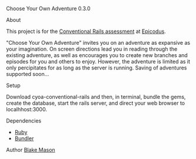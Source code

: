 Choose Your Own Adventure 0.3.0

 About

  This project is for the [Conventional Rails assessment](http://www.learnhowtoprogram.com/lessons/conventional-rails-assessment) at [Epicodus](http://www.epicodus.com/).

  "Choose Your Own Adventure" invites you on an adventure as expansive as your imagination.  On screen directions lead you in reading through the existing adventure, as well as encourages you to create new branches and episodes for you and others to enjoy.  However, the adventure is limited as it only percipitates for as long as the server is running.  Saving of adventures supported soon...

Setup

  Download cyoa-conventional-rails and then, in terminal, bundle the gems, create the database, start the rails server, and direct your web browser to localhhost:3000.

Dependencies
  * [Ruby](https://www.ruby-lang.org/en/)
  * [Bundler](https://rubygems.org/gems/bundler)


Author
 [Blake Mason](http://chancestoriestold.com/)